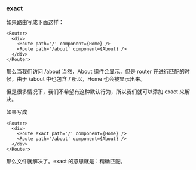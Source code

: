 
### exact

如果路由写成下面这样：
```
<Router>
  <div>
    <Route path='/' component={Home} />
    <Route path='/about' component={About} />
  </div>
</Router>
```

那么当我们访问 /about 当然，About 组件会显示，但是 router 在进行匹配的时候，由于 /about 中也包含 / 所以，Home 也会被显示出来。

但是很多情况下，我们不希望有这种默认行为，所以我们就可以添加 exact 来解决。

如果写成
```
<Router>
  <div>
    <Route exact path='/' component={Home} />
    <Route path='/about' component={About} />
  </div>
</Router>
```

那么文件就解决了。exact 的意思就是：精确匹配。
